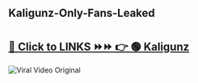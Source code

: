 
 ## Kaligunz-Only-Fans-Leaked

# <h2><a href="https://clipsfans.com/Kaligunz&ref=git">🔗 Click to LINKS ⏩⏩ 👉 🟢 Kaligunz </a></h2>

<a href="https://clipsfans.com/Kaligunz&ref=git" rel="nofollow" data-target="animated-image.originalLink"><img src="https://i.ibb.co.com/xMMVF88/686577567.gif" alt="Viral Video Original" style="max-width: 100%; display: inline-block;" data-target="animated-image.originalImage"></a>
